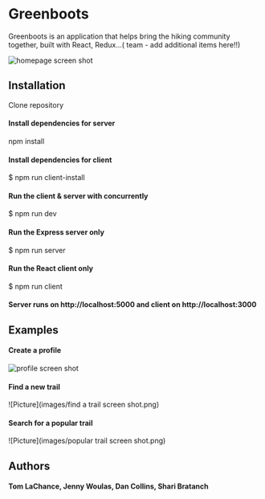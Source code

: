 # Greenboots

Greenboots is an application that helps bring the hiking community together, built with React, Redux...( team - add additional items here!!)

![homepage screen shot](https://user-images.githubusercontent.com/32775452/40248184-b836e6b0-5a94-11e8-83c0-b78646d15da9.png)

## Installation

Clone repository

#### Install dependencies for server
npm install

#### Install dependencies for client
$ npm run client-install

#### Run the client & server with concurrently
$ npm run dev

#### Run the Express server only
$ npm run server

#### Run the React client only
$ npm run client

#### Server runs on http://localhost:5000 and client on http://localhost:3000

## Examples
#### Create a profile

![profile screen shot](https://user-images.githubusercontent.com/32775452/40248226-d892f2c8-5a94-11e8-8b12-235a560ad6ac.png)

#### Find a new trail

![Picture](images/find a trail screen shot.png)

#### Search for a popular trail

![Picture](images/popular trail screen shot.png)



## Authors
#### Tom LaChance, Jenny Woulas, Dan Collins, Shari Bratanch


